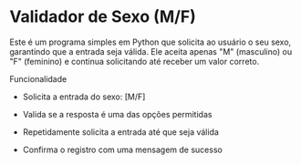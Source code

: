 # Validador de Sexo (M/F)
Este é um programa simples em Python que solicita ao usuário o seu sexo, garantindo que a entrada seja válida. Ele aceita apenas "M" (masculino) ou "F" (feminino) e continua solicitando até receber um valor correto.

Funcionalidade

* Solicita a entrada do sexo: [M/F]

* Valida se a resposta é uma das opções permitidas

* Repetidamente solicita a entrada até que seja válida

* Confirma o registro com uma mensagem de sucesso